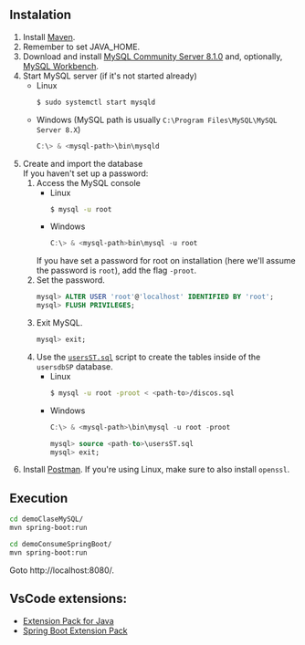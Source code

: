 


## Instalation
1. Install [Maven](https://maven.apache.org/install.html).
2. Remember to set JAVA_HOME.
3. Download and install [MySQL Community Server 8.1.0](https://dev.mysql.com/downloads/mysql/) and, optionally, [MySQL Workbench](https://dev.mysql.com/downloads/workbench/).
4. Start MySQL server (if it's not started already)
    - Linux
        ```bash
        $ sudo systemctl start mysqld
        ```
    - Windows (MySQL path is usually `C:\Program Files\MySQL\MySQL Server 8.X`)
        ```powershell
        C:\> & <mysql-path>\bin\mysqld
        ```
5. Create and import the database  
    If you haven't set up a password:
    1. Access the MySQL console
        - Linux
            ```bash
            $ mysql -u root
            ```
        - Windows
            ```powershell
            C:\> & <mysql-path>bin\mysql -u root
            ```
        If you have set a password for root on installation (here we'll assume the password is `root`), add the flag `-proot`.
    2. Set the password.
        ```sql
        mysql> ALTER USER 'root'@'localhost' IDENTIFIED BY 'root';
        mysql> FLUSH PRIVILEGES;
        ```
    3. Exit MySQL.
        ```sql
        mysql> exit;
        ```
    4. Use the [`usersST.sql`](usersST.sql) script to create the tables inside of the `usersdbSP` database.
        - Linux
            ```bash
            $ mysql -u root -proot < <path-to>/discos.sql
            ```
        - Windows
            ```powershell
            C:\> & <mysql-path>\bin\mysql -u root -proot
            ```
            ```sql
            mysql> source <path-to>\usersST.sql
            mysql> exit;
6. Install [Postman](https://www.postman.com/downloads/). If you're using Linux, make sure to also install `openssl`.


## Execution
``` bash
cd demoClaseMySQL/
mvn spring-boot:run
```
``` bash
cd demoConsumeSpringBoot/
mvn spring-boot:run
```

Goto http://localhost:8080/.



## VsCode extensions:
- [Extension Pack for Java](https://marketplace.visualstudio.com/items?itemName=vscjava.vscode-java-pack)
- [Spring Boot Extension Pack](https://marketplace.visualstudio.com/items?itemName=vmware.vscode-boot-dev-pack)